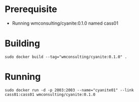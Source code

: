 Prerequisite
============
- Running wmconsulting/cyanite:0.1.0 named cass01

Building
========
    sudo docker build --tag="wmconsulting/cyanite:0.1.0" .

Running
=======
    sudo docker run -d -p 2003:2003 --name="cyanite01" --link cass01:cass01 wmconsulting/cyanite:0.1.0 
